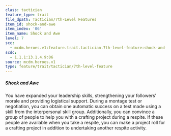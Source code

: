 ```yaml
---
class: tactician
feature_type: trait
file_dpath: Tactician/7th-Level Features
item_id: shock-and-awe
item_index: '06'
item_name: Shock and Awe
level: 7
scc:
  - mcdm.heroes.v1:feature.trait.tactician.7th-level-feature:shock-and-awe
scdc:
  - 1.1.1:13.1.4.9:06
source: mcdm.heroes.v1
type: feature/trait/tactician/7th-level-feature
---
```


##### Shock and Awe

You have expanded your leadership skills, strengthening your followers' morale and providing logistical support. During a montage test or negotiation, you can obtain one automatic success on a test made using a skill from the interpersonal skill group. Additionally, you can convince a group of people to help you with a crafting project during a respite. If these people are available when you take a respite, you can make a project roll for a crafting project in addition to undertaking another respite activity.
